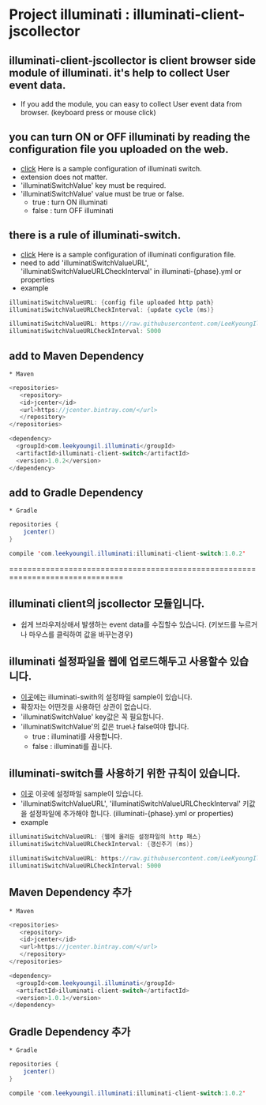 # Project illuminati : illuminati-client-jscollector

## illuminati-client-jscollector is client browser side module of illuminati. it's help to collect User event data.
* If you add the module, you can easy to collect User event data from browser. (keyboard press or mouse click)

## you can turn ON or OFF illuminati by reading the configuration file you uploaded on the web.
* [click](https://github.com/LeeKyoungIl/illuminati/tree/master/illuminati-config-properties) Here is a sample configuration of illuminati switch.
* extension does not matter.
* 'illuminatiSwitchValue' key must be required.
* 'illuminatiSwitchValue' value must be true or false.
    * true : turn ON illuminati
    * false : turn OFF illuminati

## there is a rule of illuminati-switch.
* [click](https://github.com/LeeKyoungIl/illuminati/blob/master/ApiServerSample/src/main/resources/illuminati-local.yml) Here is a sample configuration of illuminati configuration file.
* need to add 'illuminatiSwitchValueURL', 'illuminatiSwitchValueURLCheckInterval' in illuminati-{phase}.yml or properties
* example 
```java
illuminatiSwitchValueURL: {config file uploaded http path}
illuminatiSwitchValueURLCheckInterval: {update cycle (ms)}

illuminatiSwitchValueURL: https://raw.githubusercontent.com/LeeKyoungIl/illuminati/feature/with_spring_cloud_config/illuminati-config-properties/illuminati-switch-local.yml
illuminatiSwitchValueURLCheckInterval: 5000
```

## add to Maven Dependency
    * Maven
    
```java
<repositories>
   <repository>
   <id>jcenter</id>
   <url>https://jcenter.bintray.com/</url>
   </repository>
</repositories>

<dependency>
  <groupId>com.leekyoungil.illuminati</groupId>
  <artifactId>illuminati-client-switch</artifactId>
  <version>1.0.2</version>
</dependency>
```

## add to Gradle Dependency
    * Gradle
    
```java
repositories {
    jcenter()
}

compile 'com.leekyoungil.illuminati:illuminati-client-switch:1.0.2'
```

===============================================================================


## illuminati client의 jscollector 모듈입니다.
 * 쉽게 브라우저상애서 발생하는 event data를 수집할수 있습니다. (키보드를 누르거나 마우스를 클릭하여 값을 바꾸는경우)
 
## illuminati 설정파일을 웹에 업로드해두고 사용할수 있습니다.
 * [이곳](https://github.com/LeeKyoungIl/illuminati/tree/master/illuminati-config-properties)에는 illuminati-swith의 설정파일 sample이 있습니다.
 * 확장자는 어떤것을 사용하던 상관이 없습니다.
 * 'illuminatiSwitchValue' key값은 꼭 필요합니다.
 * 'illuminatiSwitchValue'의 값은 true나 false여야 합니다.
    * true : illuminati를 사용합니다.
    * false : illuminati를 끕니다.
    
## illuminati-switch를 사용하기 위한 규칙이 있습니다.
* [이곳](https://github.com/LeeKyoungIl/illuminati/blob/master/ApiServerSample/src/main/resources/illuminati-local.yml) 이곳에 설정파일 sample이 있습니다.
* 'illuminatiSwitchValueURL', 'illuminatiSwitchValueURLCheckInterval' 키값을 설정파일에 추가해야 합니다. (illuminati-{phase}.yml or properties)
* example 
```java
illuminatiSwitchValueURL: {웹에 올려둔 설정파일의 http 패스}
illuminatiSwitchValueURLCheckInterval: {갱신주기 (ms)}

illuminatiSwitchValueURL: https://raw.githubusercontent.com/LeeKyoungIl/illuminati/feature/with_spring_cloud_config/illuminati-config-properties/illuminati-switch-local.yml
illuminatiSwitchValueURLCheckInterval: 5000
``` 
 
## Maven Dependency 추가 
    * Maven
    
```java
<repositories>
   <repository>
   <id>jcenter</id>
   <url>https://jcenter.bintray.com/</url>
   </repository>
</repositories>

<dependency>
  <groupId>com.leekyoungil.illuminati</groupId>
  <artifactId>illuminati-client-switch</artifactId>
  <version>1.0.1</version>
</dependency>
```

## Gradle Dependency 추가 
    * Gradle
    
```java
repositories {
    jcenter()
}

compile 'com.leekyoungil.illuminati:illuminati-client-switch:1.0.2'
```
